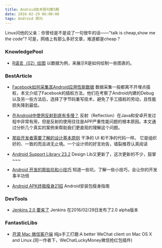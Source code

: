 ```yaml
---
title: Android技术周刊第5期
date: 2016-02-29 06:00:00
tags: Android 周刊
---
```

Linux问他的父亲：你曾经是不是说了一句很牛的话——"talk is cheap,show me the code"? 可是，网络上有那么多好文章，难道都是cheap？

### KnowledgePool

* [R语言（02）绘图](http://dannylee1991.github.io/2016/03/06/R%E8%AF%AD%E8%A8%80%EF%BC%8802%EF%BC%89%E7%BB%98%E5%9B%BE/) 以数据为例，来展示R是如何绘制一些图表的。

### BestArticle
* [Facebook如何采集其Android应用性能数据](https://mp.weixin.qq.com/s?__biz=MzA3ODg4MDk0Ng==&mid=401955288&idx=1&sn=cd6e26f8ccecdde318f873b681e33526&scene=1&srcid=0221Ph4me1lUtzTlCrWZr9Qd&key=710a5d99946419d96f6bad88b3d9b42148af956828a1ab147360005f1d8ce222141b3075441ad6914e4e03aae1c61e08&ascene=0&uin=MjI1NTE5NDA2Mw%3D%3D&devicetype=iMac+MacBookPro11%2C2+OSX+OSX+10.10.5+build\(14F1021\)&version=11020201&pass_ticket=QVvjp5rfSGeK1B2IUW9ztD%2FG3DNqK1OP1Mf132T8IbEt5mmj8dgTKQegO6igLQl%2B) 数据采集一般都离不开埋点插桩，本文介绍了Facebook的插桩方法，他们在考察了Android内建的Debug以及另一些方法后，选择了字节码重写技术，避免了手工插桩的劳动，且性能损失降到最低。

* [在Android中使用反射到底有多慢？](http://blog.nimbledroid.com/2016/02/23/slow-Android-reflection-zh.html?hmsr=toutiao.io&utm_medium=toutiao.io&utm_source=toutiao.io) 反射（Reflection）在Java和安卓开发过程中非常有用，但是反射的使用往往是APP严重性能问题的根本原因。本文通过分析几个真实的案例来帮助我们更直观的理解这个问题。

* [那些开发者需要了解的设计基本原则](https://m.flipboard.cn/share?url=http%3A%2F%2Fwww.woshipm.com%2Fpd%2F288577.html&social=wechat&deviceType=iphone&udid=1a7e888b83c9d71f07661d96cbcefc6d4cee48ae&userid=9485132&item_id=flipboard-zqeL0MIJQdyQ4ZDB8TeZUQ%3Aa%3A184483403-1456458776&section_id=flipboard%2Fcurator%252Fmagazine%252FcqZO7hBRSyar44MVxPeEGw%253Am%253A184483403&from=groupmessage&isappinstalled=1) 
干净的 UI 和干净的代码一样。 它是组织好的、一致的而且进无止境。一个设计师的好言劝告，墙裂推荐认真阅读
* [Android Support Library 23.2](http://android-developers.blogspot.jp/2016/02/android-support-library-232.html) Design Lib又更新了，这次更新的不少，鼓掌~~~

* [Android 开发的那些坑和小技巧](https://mp.weixin.qq.com/s?__biz=MzI3MTEzMDI2MA==&mid=405597000&idx=1&sn=5c86631ff95644fdbefa36c4f57ee71d&scene=1&srcid=03010lwFKKs4GuGWyDPZxAvL&key=710a5d99946419d91ed1eea3be59088184f016b794b9c83c7f70d1f63ff0f375ea90497700ca962c987af51fa4cb68e6&ascene=0&uin=MjI1NTE5NDA2Mw%3D%3D&devicetype=iMac+MacBookPro11%2C2+OSX+OSX+10.10.5+build\(14F1021\)&version=11020201&pass_ticket=3OhJ6Q6jZNaO%2BrWN1brtamVLFosGdEWQnoDQYiw2Kj09Xd0QE1EDLJX2aj4vyhJq)  知道一些坑，了解一些小技巧，会让你的开发事半功倍

* [Android APK终极瘦身21招](https://mp.weixin.qq.com/s?__biz=MzA3ODg4MDk0Ng==&mid=402380504&idx=1&sn=7013f0842867a21555adcf445c7c03ee&scene=1&srcid=0302DAWQ0vmV7ZGLuIEspz3a&key=710a5d99946419d953f7ab50fbe10d553fe0056e641560956a071c0399784f002970d8240a67c3044ffd60e747b17498&ascene=0&uin=MjI1NTE5NDA2Mw%3D%3D&devicetype=iMac+MacBookPro11%2C2+OSX+OSX+10.10.5+build\(14F1021\)&version=11020201&pass_ticket=3OhJ6Q6jZNaO%2BrWN1brtamVLFosGdEWQnoDQYiw2Kj09Xd0QE1EDLJX2aj4vyhJq) Android安装包瘦身指南


### DevTools
* [Jenkins 2.0 要来了](http://www.cnblogs.com/wzy5223/p/5249135.html#rd?sukey=a76cdd086edb4fce9caa869883652f46cb9f65f1b7d189c32ea134656985a193edfde760d0453ffb5f7310b0036ca2ca) Jenkins 在2016/02/29日发布了2.0 alpha版本

### FantasticLibs

* [开源 Mac 微信客户端](https://github.com/geeeeeeeeek/electronic-wechat)  纯js手工打磨:A better WeChat client on Mac OS X and Linux.(同一作者下，WeChatLuckyMoney微信抢红包插件)

